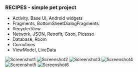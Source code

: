 ### RECIPES - simple pet project 


- Activity. Base UI, Android widgets
- Fragments, BottomSheetDialogFragments
- RecyclerView
- Network, JSON, Retrofit, Gson, Picasso
- Database, Room
- Coroutines
- ViewModel, LiveData

![Screenshot1](/images/img.png)
![Screenshot2](/images/img_1.png)
![Screenshot3](/images/img_2.png)
![Screenshot4](/images/img_3.png)
![Screenshot5](/images/img_4.png)
![Screenshot6](/images/img_5.png)